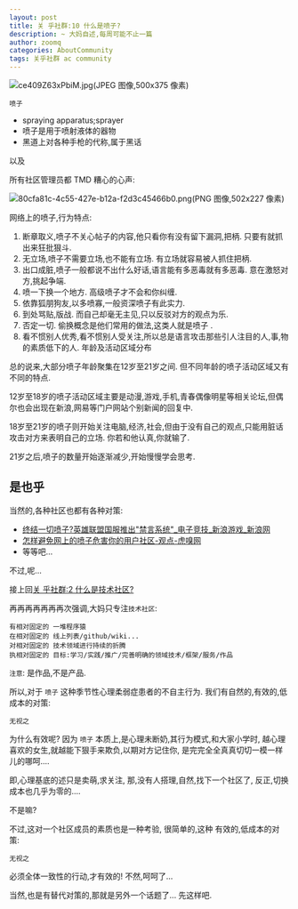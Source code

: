 ```yaml
---
layout: post
title: 关 乎社群:10 什么是喷子?
description: ~ 大妈自述,每周可能不止一篇
author: zoomq
categories: AboutCommunity
tags: 关乎社群 ac community
---
```



![ce409Z63xPbiM.jpg(JPEG 图像,500x375 像素)](http://2.zol-img.com.cn/product/56_450x337/552/ce409Z63xPbiM.jpg)

`喷子`
- spraying apparatus;sprayer 
- 喷子是用于喷射液体的器物
- 黑道上对各种手枪的代称,属于黑话

以及

<!--more-->

所有社区管理员都 TMD 糟心的心声:

![80cfa81c-4c55-427e-b12a-f2d3c45466b0.png(PNG 图像,502x227 像素)](http://news.replays.net/uploads/Images/2013-05-28/80cfa81c-4c55-427e-b12a-f2d3c45466b0.png)

网络上的喷子,行为特点:

1. 断章取义,喷子不关心帖子的内容,他只看你有没有留下漏洞,把柄. 只要有就抓出来狂批狠斗. 
1. 无立场,喷子不需要立场,也不能有立场. 有立场就容易被人抓住把柄. 
1. 出口成脏,喷子一般都说不出什么好话,语言能有多恶毒就有多恶毒. 意在激怒对方,挑起争端. 
1. 喷一下换一个地方. 高级喷子才不会和你纠缠. 
1. 依靠狐朋狗友,以多喷寡,一般资深喷子有此实力. 
1. 到处骂贴,版战. 而自己却毫无主见,只以反驳对方的观点为乐. 
1. 否定一切. 偷换概念是他们常用的做法,这类人就是喷子 . 
1. 看不惯别人优秀,看不惯别人受关注,所以总是语言攻击那些引人注目的人,事,物的素质低下的人. 
年龄及活动区域分布

总的说来,大部分喷子年龄聚集在12岁至21岁之间. 但不同年龄的喷子活动区域又有不同的特点. 

12岁至18岁的喷子活动区域主要是动漫,游戏,手机,青春偶像明星等相关论坛,但偶尔也会出现在新浪,网易等门户网站个别新闻的回复中.

18岁至21岁的喷子则开始关注电脑,经济,社会,但由于没有自己的观点,只能用脏话攻击对方来表明自己的立场. 你若和他认真,你就输了. 

21岁之后,喷子的数量开始逐渐减少,开始慢慢学会思考.  


## 是也乎

当然的,各种社区也都有各种对策:

- [终结一切喷子?英雄联盟国服推出"禁言系统"_电子竞技_新浪游戏_新浪网](http://games.sina.com.cn/e/n/2013-12-25/1835753876.shtml)
- [怎样避免网上的喷子危害你的用户社区-观点-虎嗅网](http://www.huxiu.com/article/20630/1.html)
- 等等吧...

不过,呢...

接上回[关 乎社群:2 什么是技术社区?](http://devrel.info/2014-02/ac2-tech-community/)

再再再再再再再次强调,大妈只专注`技术社区`:

    有相对固定的 一堆程序猿
    在相对固定的 线上列表/github/wiki...
    对相对固定的 技术领域进行持续的折腾
    执相对固定的 目标:学习/实践/推广/完善明确的领域技术/框架/服务/作品

`注意`: 是作品,不是产品.

所以,对于 `喷子` 这种季节性心理柔弱症患者的不自主行为.
我们有自然的,有效的,低成本的对策:

    无视之

为什么有效呢?
因为 `喷子` 本质上,是心理未断奶,其行为模式,和大家小学时,
越心理喜欢的女生,就越能下狠手来欺负,以期对方记住你,
是完完全全真真切切一模一样儿的哪呵....

即,心理基底的述只是卖萌,求关注,
那,没有人搭理,自然,找下一个社区了,
反正,切换成本也几乎为零的....

不是嘛?

不过,这对一个社区成员的素质也是一种考验,
很简单的,这种 有效的,低成本的对策:

    无视之

必须全体一致性的行动,才有效的!
不然,呵呵了...

当然,也是有替代对策的,那就是另外一个话题了...
先这样吧.

